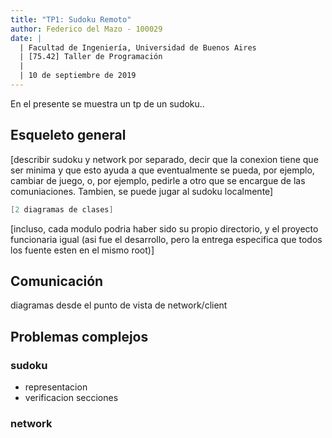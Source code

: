 ```yaml
---
title: "TP1: Sudoku Remoto"
author: Federico del Mazo - 100029
date: |
  | Facultad de Ingeniería, Universidad de Buenos Aires
  | [75.42] Taller de Programación
  | 
  | 10 de septiembre de 2019
---
```


En el presente se muestra un tp de un sudoku..

## Esqueleto general

[describir sudoku y network por separado, decir que la conexion tiene que ser minima y que esto ayuda a que eventualmente se pueda, por ejemplo, cambiar de juego, o, por ejemplo, pedirle a otro que se encargue de las comuniaciones. Tambien, se puede jugar al sudoku localmente]
```C
[2 diagramas de clases]
```
[incluso, cada modulo podria haber sido su propio directorio, y el proyecto funcionaria igual (asi fue el desarrollo, pero la entrega especifica que todos los fuente esten en el mismo root)]

## Comunicación

diagramas desde el punto de vista de network/client

## Problemas complejos

### sudoku

* representacion
* verificacion secciones

### network